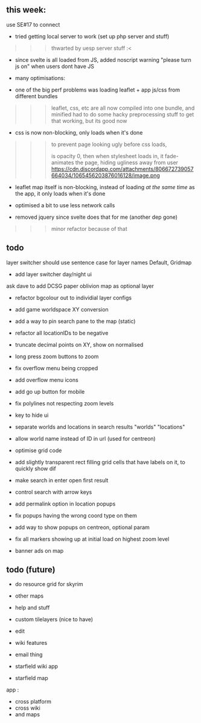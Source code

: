 
## this week:

use SE#17 to connect

- tried getting local server to work (set up php server and stuff)
>>> thwarted by uesp server stuff :<

- since svelte is all loaded from JS, added noscript warning "please turn js on" when users dont have JS

- many optimisations:

- one of the big perf problems was loading leaflet + app js/css from different bundles
>>> leaflet, css, etc are all now compiled into one bundle, and minified
>>> had to do some hacky preprocessing stuff to get that working, but its good now

- css is now non-blocking, only loads when it's done
>>> to prevent page looking ugly before css loads, <main> is opacity 0, then when stylesheet loads in,
>>> it fade-animates the page, hiding ugliness away from user
>>> https://cdn.discordapp.com/attachments/806672739057664034/1065456203876016128/image.png

- leaflet map itself is non-blocking, instead of loading *at the same time* as the app, it only loads when it's done

- optimised a bit to use less network calls

- removed jquery since svelte does that for me (another dep gone)
>>> minor refactor because of that


## todo

layer switcher should use sentence case for layer names Default, Gridmap

- add layer switcher day/night ui

ask dave to add DCSG paper oblivion map as optional layer
- refactor bgcolour out to individial layer configs

- add game worldspace XY conversion
- add a way to pin search pane to the map (static)
- refactor all locationIDs to be negative
- truncate decimal points on XY, show on normalised
- long press zoom buttons to zoom
- fix overflow menu being cropped
- add overflow menu icons
- add go up button for mobile
- fix polylines not respecting zoom levels
- key to hide ui
- separate worlds and locations in search results "worlds" "locations"
- allow world name instead of ID in url (used for centreon)
- optimise grid code
- add slightly transparent rect filling grid cells that have labels on it, to quickly show dif
- make search in enter open first result
- control search with arrow keys
- add permalink option in location popups
- fix popups having the wrong coord type on them
- add way to show popups on centreon, optional param
- fix all markers showing up at initial load on highest zoom level
- banner ads on map

## todo (future)

- do resource grid for skyrim
- other maps
- help and stuff
- custom tilelayers (nice to have)
- edit
- wiki features
- email thing

- starfield wiki app
- starfield map

app :

- cross platform
- cross wiki
- and maps


